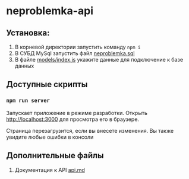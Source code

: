 # neproblemka-api
## Установка:
1. В корневой директории запустить команду `npm i`
2. В СУБД MySql запустить файл [neproblemka.sql](https://github.com/StounhandJ/neproblemka-api/blob/master/neproblemka.sql)
3. В файле [models/index.js](https://github.com/StounhandJ/neproblemka-api/blob/master/models/index.js#L2) укажите данные для подключение к базе данных
## Доступные скрипты
### `npm run server`

Запускает приложение в режиме разработки.
Открыть [http://localhost:3000](http://localhost:3000) для просмотра его в браузере.

Страница перезагрузится, если вы внесете изменения.
Вы также увидите любые ошибки в консоли

## Дополнительные файлы

1. Документация к API [api.md](https://github.com/StounhandJ/neproblemka-api/blob/master/api.md)
